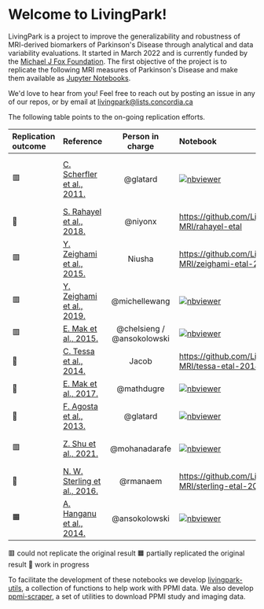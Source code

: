 # Welcome to LivingPark!

LivingPark is a project to improve the generalizability and robustness of MRI-derived biomarkers of Parkinson's Disease through analytical and data variability evaluations.
It started in March 2022 and is currently funded by the [Michael J Fox Foundation](https://www.michaeljfox.org). The first objective of the project is to 
replicate the following MRI measures of Parkinson's Disease and make them available as [Jupyter Notebooks](https://jupyter.org).

We'd love to hear from you! Feel free to reach out by posting an issue in any of our repos, or by email at [livingpark@lists.concordia.ca](mailto:livingpark@lists.concordia.ca)

The following table points to the on-going replication efforts.

| Replication outcome | Reference | Person in charge | Notebook | Limitations | External review | Authors feedback | Extension to QPN |
|:--------------------|:----------|:----------------:|:--------------|:------------|:----------------|:-----------------|:-----------------|
| 🟥 | [C. Scherfler et al., 2011.](https://onlinelibrary.wiley.com/doi/full/10.1002/ana.22245) | @glatard | [![nbviewer](https://img.shields.io/badge/view%20on-nbviewer-brightgreen.svg)](https://nbviewer.org/github/LivingPark-MRI/scherfler-etal/blob/main/scherfler-etal.ipynb) | Discrepancies in RBD diagnosis (being addressed) | | | |
| 🏃 | [S. Rahayel et al., 2018.](https://n.neurology.org/content/90/20/e1759.abstract) | @niyonx | https://github.com/LivingPark-MRI/rahayel-etal | | | | |
| 🟥 | [Y. Zeighami et al., 2015.](https://elifesciences.org/articles/8440) | Niusha | https://github.com/LivingPark-MRI/zeighami-etal-2015| No major limitation identified  || On-going ||
| 🟥 | [Y. Zeighami et al., 2019.](https://www.sciencedirect.com/science/article/pii/S2213158219303365) | @michellewang | [![nbviewer](https://img.shields.io/badge/view%20on-nbviewer-brightgreen.svg)](https://nbviewer.org/github/LivingPark-MRI/zeighami-etal-2019/blob/main/zeighami-etal-2019.ipynb)| No major limitation identified | | On-going | |
| 🟥 | [E. Mak et al., 2015.](https://academic.oup.com/brain/article/138/10/2974/2468704) | @chelsieng / @ansokolowski | [![nbviewer](https://img.shields.io/badge/view%20on-nbviewer-brightgreen.svg)](https://nbviewer.org/github/chelsieng/mak-etal-2015/blob/main/mak-etal-2015.ipynb)  | Sample size | | | | |
| 🏃 | [C. Tessa et al., 2014.](https://onlinelibrary.wiley.com/doi/full/10.1002/hbm.22449) | Jacob | https://github.com/LivingPark-MRI/tessa-etal-2014 | | | | |
| 🏃 | [E. Mak et al., 2017.](https://www.sciencedirect.com/science/article/pii/S0197458017300830) | @mathdugre | [![nbviewer](https://img.shields.io/badge/view%20on-nbviewer-brightgreen.svg)](https://nbviewer.org/github/LivingPark-MRI/mak-etal/blob/main/mak-etal-2017.ipynb)| | | | |
| 🏃 | [F. Agosta et al.,  2013.](https://onlinelibrary.wiley.com/doi/full/10.1002/hbm.22101) | @glatard |[![nbviewer](https://img.shields.io/badge/view%20on-nbviewer-brightgreen.svg)](https://nbviewer.org/github/LivingPark-MRI/agosta-etal/blob/main/agosta-etal.ipynb) | | | | |
| 🟥 | [Z. Shu et al., 2021.](https://onlinelibrary.wiley.com/doi/full/10.1002/mrm.28522) | @mohanadarafe | [![nbviewer](https://img.shields.io/badge/view%20on-nbviewer-brightgreen.svg)](https://nbviewer.org/github/LivingPark-MRI/shu-etal/blob/main/shu-etal.ipynb) | No major limitation identified | | | |
| 🏃 | [N. W. Sterling et al., 2016.](https://n.neurology.org/content/86/12/1143.short) | @rmanaem | https://github.com/LivingPark-MRI/sterling-etal-2016 | | | | |
| 🟧 | [A. Hanganu et al., 2014.](https://academic.oup.com/brain/article/137/4/1120/372146) | @ansokolowski | [![nbviewer](https://img.shields.io/badge/view%20on-nbviewer-brightgreen.svg)](https://nbviewer.org/github/LivingPark-MRI/hanganu-etal-2014/blob/main/hanganu-etal-2014.ipynb) | Sample size | | On-going | |

🟥 could not replicate the original result 🟧 partially replicated the original result 🏃 work in progress

To facilitate the development of these notebooks we develop [livingpark-utils](https://github.com/LivingPark-MRI/livingpark-utils), a collection of functions to help work with PPMI data. We also develop [ppmi-scraper](https://github.com/LivingPark-MRI/ppmi-scraper), a set of utilities to download PPMI study and imaging data. 

